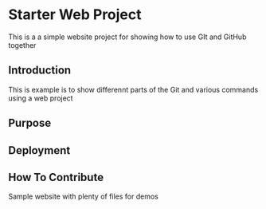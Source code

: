 # Starter Web Project

This is a a simple website project for showing how to use GIt and GitHub together


## Introduction

This is example is to show differennt parts of the Git and various commands using a web project

## Purpose

## Deployment

## How To Contribute 

Sample website with plenty of files for demos